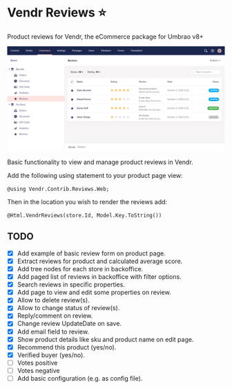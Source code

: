 # Vendr Reviews :star:

Product reviews for Vendr, the eCommerce package for Umbrao v8+

<img src="assets/screenshots/product-reviews-list.png" alt="" />

Basic functionality to view and manage product reviews in Vendr.

Add the following using statement to your product page view:

````
@using Vendr.Contrib.Reviews.Web;
````

Then in the location you wish to render the reviews add:

```
@Html.VendrReviews(store.Id, Model.Key.ToString())
```

## TODO

- [x] Add example of basic review form on product page.
- [x] Extract reviews for product and calculated average score.
- [x] Add tree nodes for each store in backoffice.
- [x] Add paged list of reviews in backoffice with filter options.
- [x] Search reviews in specific properties.
- [x] Add page to view and edit some properties on review.
- [x] Allow to delete review(s).
- [x] Allow to change status of review(s).
- [x] Reply/comment on review.
- [x] Change review UpdateDate on save.
- [x] Add email field to review.
- [x] Show product details like sku and product name on edit page.
- [x] Recommend this product (yes/no).
- [x] Verified buyer (yes/no).
- [ ] Votes positive
- [ ] Votes negative
- [ ] Add basic configuration (e.g. as config file).
